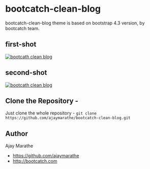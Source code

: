 # bootcatch-clean-blog
bootcatch-clean-blog theme is based on bootstrap 4.3 version, by bootcatch team.

## first-shot
[![bootcath clean blog](http://preview.bootcatch.com/bootcatch-clean-blog/img/bootcatch-clean-blog.png)](http://preview.bootcatch.com/bootcatch-clean-blog)

## second-shot
[![bootcath clean blog](http://preview.bootcatch.com/bootcatch-clean-blog/img/blog-post.png)](http://preview.bootcatch.com/bootcatch-clean-blog)


## Clone the Repository -

Just clone the whole repository - `git clone https://github.com/ajaymarathe/bootcatch-clean-blog.git`

## Author

Ajay Marathe

+ https://github.com/ajaymarathe
+ http://bootcatch.com
